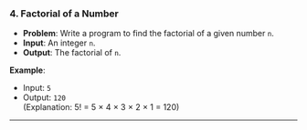 

### 4. **Factorial of a Number**
- **Problem**: Write a program to find the factorial of a given number `n`.
- **Input**: An integer `n`.
- **Output**: The factorial of `n`.

**Example**:
- Input: `5`
- Output: `120`  
  (Explanation: 5! = 5 × 4 × 3 × 2 × 1 = 120)

---
